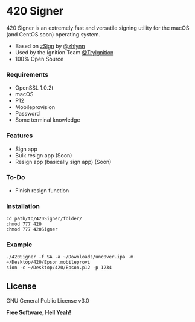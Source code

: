 # 420 Signer

420 Signer is an extremely fast and versatile signing utility for the macOS (and CentOS soon) operating system.

  - Based on [zSign] by [@zhlynn]
  - Used by the Ignition Team [@TryIgnition]
  - 100% Open Source

### Requirements
* OpenSSL 1.0.2t
* macOS
* P12
* Mobileprovision
* Password
* Some terminal knowledge

### Features
* Sign app
* Bulk resign app (Soon)
* Resign app (basically sign app) (Soon)

### To-Do
* Finish resign function

### Installation
```
cd path/to/420Signer/folder/
chmod 777 420
chmod 777 420Signer
```

### Example
```
./420Signer -f SA -a ~/Downloads/unc0ver.ipa -m ~/Desktop/420/Epson.mobileprovi
sion -c ~/Desktop/420/Epson.p12 -p 1234
```

License
----
GNU General Public License v3.0


**Free Software, Hell Yeah!**
   
[@TryIgnition]: <https://twitter.com/TryIgnition>
[@zhlynn]: <https://github.com/zhlynn>
[zSign]: <https://github.com/zhlynn/zsign>